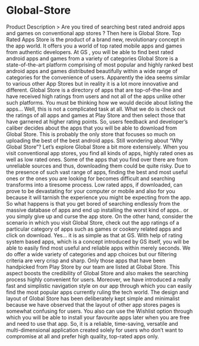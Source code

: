 # Global-Store
Product Description  > Are you tired of searching best rated android apps and games on conventional app stores ? Then here is Global Store. Top Rated Apps Store is the product of a brand new, revolutionary concept in the app world. It offers you a world of top rated mobile apps and games from authentic developers. At GS , you will be able to find best rated android apps and games from a variety of categories  Global Store is a state-of-the-art platform comprising of most popular and highly ranked best android apps and games distributed beautifully within a wide range of categories for the convenience of users.   Apparently the idea seems similar to various other App Stores but in reality it is a lot more innovative and different. Global Store is a directory of apps that are top-of-the-line and have received high ratings from users and not all of the apps unlike other such platforms. You must be thinking how we would decide about listing the apps… Well, this is not a complicated task at all.   What we do is check out the ratings of all apps and games at Play Store and then select those that have garnered at higher rating points. So, users feedback and developer’s caliber decides about the apps that you will be able to download from Global Store.   This is probably the only store that focuses so much on uploading the best of the best android apps.   Still wondering about “Why Global Store”?   Let’s explore Global Store a bit more extensively.   When you visit conventional app stores, you find all kinds of apps, highly rated ones as well as low rated ones. Some of the apps that you find over there are from unreliable sources and thus, downloading them could be quite risky.  Due to the presence of such vast range of apps, finding the best and most useful ones or the ones you are looking for becomes difficult and searching transforms into a tiresome process. Low rated apps, if downloaded, can prove to be devastating for your computer or mobile and also for you because it will tarnish the experience you might be expecting from the app. So what happens is that you get bored of searching endlessly from the massive database of apps and end up installing the worst kind of apps.. or you simply give up and curse the app store.   On the other hand, consider the scenario in which you visit Global Store, check out the app ratings of a particular category of apps such as games or cookery related apps and click on download. Yes… it is as simple as that at GS.   With help of rating system based apps, which is a concept introduced by GS itself, you will be able to easily find most useful and reliable apps within merely seconds.   We do offer a wide variety of categories and app choices but our filtering criteria are very crisp and sharp.   Only those apps that have been handpicked from Play Store by our team are listed at Global Store. This aspect boosts the credibility of Global Store and also makes the searching process highly convenient for users.   Moreover, we have introduced a really fast and simplistic navigation style on our app through which you can easily find the most popular apps currently ruling the tech world.   The design and layout of Global Store has been deliberately kept simple and minimalist because we have observed that the layout of other app stores pages is somewhat confusing for users.  You also can use the Wishlist option through which you will be able to install your favourite apps later when you are free and need to use that app.   So, it is a reliable, time-saving, versatile and multi-dimensional application created solely for users who don’t want to compromise at all and prefer high quality, top-rated apps only.
